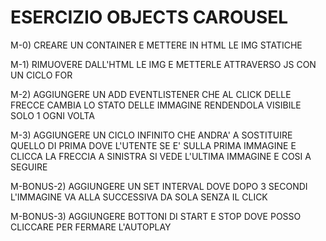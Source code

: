 # ESERCIZIO OBJECTS CAROUSEL

M-0) CREARE UN CONTAINER E METTERE IN HTML LE IMG STATICHE

M-1) RIMUOVERE DALL'HTML LE IMG E METTERLE ATTRAVERSO JS CON UN CICLO FOR

M-2) AGGIUNGERE UN ADD EVENTLISTENER CHE AL CLICK DELLE FRECCE CAMBIA LO STATO DELLE IMMAGINE RENDENDOLA VISIBILE SOLO 1 OGNI VOLTA

M-3) AGGIUNGERE UN CICLO INFINITO CHE ANDRA' A SOSTITUIRE QUELLO DI PRIMA DOVE L'UTENTE SE E' SULLA PRIMA IMMAGINE E CLICCA LA FRECCIA A SINISTRA SI VEDE L'ULTIMA IMMAGINE E COSI A SEGUIRE

M-BONUS-2) AGGIUNGERE UN SET INTERVAL DOVE DOPO 3 SECONDI L'IMMAGINE VA ALLA SUCCESSIVA DA SOLA SENZA IL CLICK

M-BONUS-3) AGGIUNGERE BOTTONI DI START E STOP DOVE POSSO CLICCARE PER FERMARE L'AUTOPLAY